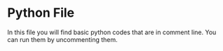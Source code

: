 
# Python File

In this file you will find basic python codes that are in comment line. You can run them by uncommenting them.
